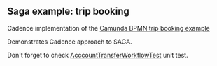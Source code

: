 ## Saga example: trip booking

Cadence implementation of the [Camunda BPMN trip booking example](https://github.com/berndruecker/trip-booking-saga-java)

Demonstrates Cadence approach to SAGA.

Don't forget to check [AcccountTransferWorkflowTest](https://github.com/uber/cadence-java-samples/blob/master/src/test/java/com/uber/cadence/samples/bookingsaga/AcccountTransferWorkflowTest.java) unit test.
